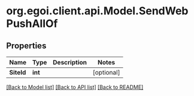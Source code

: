 
# org.egoi.client.api.Model.SendWebPushAllOf

## Properties

Name | Type | Description | Notes
------------ | ------------- | ------------- | -------------
**SiteId** | **int** |  | [optional] 

[[Back to Model list]](../README.md#documentation-for-models)
[[Back to API list]](../README.md#documentation-for-api-endpoints)
[[Back to README]](../README.md)

